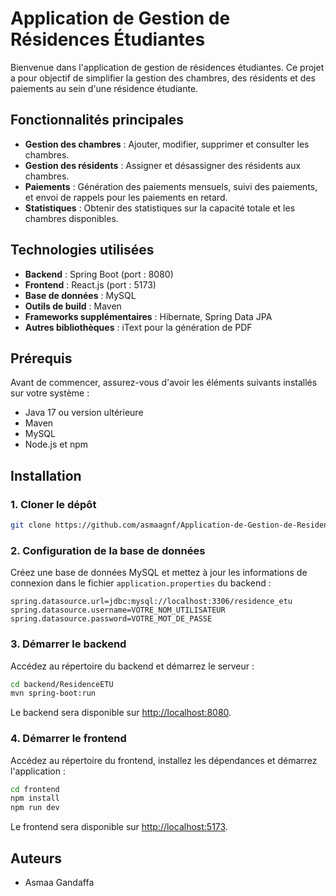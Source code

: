 # Application de Gestion de Résidences Étudiantes

Bienvenue dans l'application de gestion de résidences étudiantes. Ce projet a pour objectif de simplifier la gestion des chambres, des résidents et des paiements au sein d'une résidence étudiante.

## Fonctionnalités principales

- **Gestion des chambres** : Ajouter, modifier, supprimer et consulter les chambres.
- **Gestion des résidents** : Assigner et désassigner des résidents aux chambres.
- **Paiements** : Génération des paiements mensuels, suivi des paiements, et envoi de rappels pour les paiements en retard.
- **Statistiques** : Obtenir des statistiques sur la capacité totale et les chambres disponibles.

## Technologies utilisées

- **Backend** : Spring Boot (port : 8080)
- **Frontend** : React.js (port : 5173)
- **Base de données** : MySQL
- **Outils de build** : Maven
- **Frameworks supplémentaires** : Hibernate, Spring Data JPA
- **Autres bibliothèques** : iText pour la génération de PDF

## Prérequis

Avant de commencer, assurez-vous d'avoir les éléments suivants installés sur votre système :

- Java 17 ou version ultérieure
- Maven
- MySQL
- Node.js et npm

## Installation

### 1. Cloner le dépôt

```bash
git clone https://github.com/asmaagnf/Application-de-Gestion-de-Residences-Etudiantes
```

### 2. Configuration de la base de données

Créez une base de données MySQL et mettez à jour les informations de connexion dans le fichier `application.properties` du backend :

```properties
spring.datasource.url=jdbc:mysql://localhost:3306/residence_etu
spring.datasource.username=VOTRE_NOM_UTILISATEUR
spring.datasource.password=VOTRE_MOT_DE_PASSE
```

### 3. Démarrer le backend

Accédez au répertoire du backend et démarrez le serveur :

```bash
cd backend/ResidenceETU
mvn spring-boot:run
```

Le backend sera disponible sur [http://localhost:8080](http://localhost:8080).

### 4. Démarrer le frontend

Accédez au répertoire du frontend, installez les dépendances et démarrez l'application :

```bash
cd frontend
npm install
npm run dev
```

Le frontend sera disponible sur [http://localhost:5173](http://localhost:5173).

## Auteurs
- Asmaa Gandaffa
